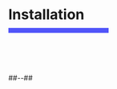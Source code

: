 <!-- .slide: class="transition bg-pink" -->

<h1 style="margin-bottom: 10px"> Installation</h1>
<div style="width: 200px; height: 10px; background-color: #5155f9"></div>
<br>
<!-- .slide: class="two-column" -->

<br>
<br>
<br>


##--##
<br>
<br>
<br>
<br>
